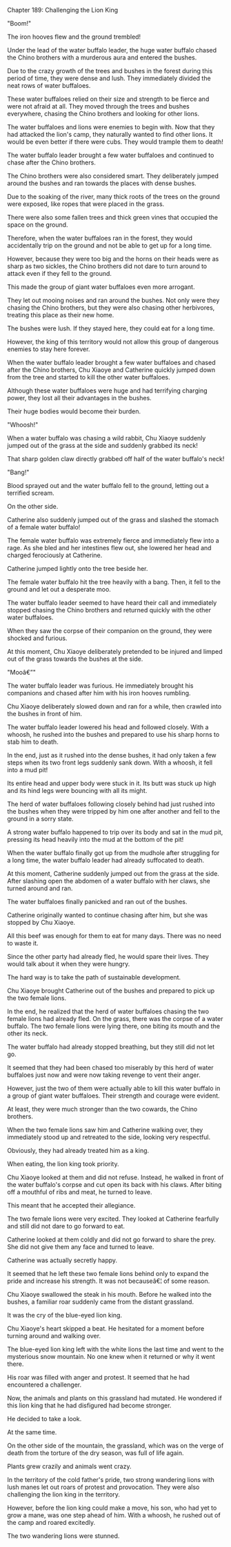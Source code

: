 Chapter 189: Challenging the Lion King

"Boom\!"

The iron hooves flew and the ground trembled\!

Under the lead of the water buffalo leader, the huge water buffalo chased the Chino brothers with a murderous aura and entered the bushes.

Due to the crazy growth of the trees and bushes in the forest during this period of time, they were dense and lush. They immediately divided the neat rows of water buffaloes.

These water buffaloes relied on their size and strength to be fierce and were not afraid at all. They moved through the trees and bushes everywhere, chasing the Chino brothers and looking for other lions.

The water buffaloes and lions were enemies to begin with. Now that they had attacked the lion's camp, they naturally wanted to find other lions. It would be even better if there were cubs. They would trample them to death\!

The water buffalo leader brought a few water buffaloes and continued to chase after the Chino brothers.

The Chino brothers were also considered smart. They deliberately jumped around the bushes and ran towards the places with dense bushes.

Due to the soaking of the river, many thick roots of the trees on the ground were exposed, like ropes that were placed in the grass.

There were also some fallen trees and thick green vines that occupied the space on the ground.

Therefore, when the water buffaloes ran in the forest, they would accidentally trip on the ground and not be able to get up for a long time.

However, because they were too big and the horns on their heads were as sharp as two sickles, the Chino brothers did not dare to turn around to attack even if they fell to the ground.

This made the group of giant water buffaloes even more arrogant.

They let out mooing noises and ran around the bushes. Not only were they chasing the Chino brothers, but they were also chasing other herbivores, treating this place as their new home.

The bushes were lush. If they stayed here, they could eat for a long time.

However, the king of this territory would not allow this group of dangerous enemies to stay here forever.

When the water buffalo leader brought a few water buffaloes and chased after the Chino brothers, Chu Xiaoye and Catherine quickly jumped down from the tree and started to kill the other water buffaloes.

Although these water buffaloes were huge and had terrifying charging power, they lost all their advantages in the bushes.

Their huge bodies would become their burden.

"Whoosh\!"

When a water buffalo was chasing a wild rabbit, Chu Xiaoye suddenly jumped out of the grass at the side and suddenly grabbed its neck\!

That sharp golden claw directly grabbed off half of the water buffalo's neck\!

"Bang\!"

Blood sprayed out and the water buffalo fell to the ground, letting out a terrified scream.

On the other side.

Catherine also suddenly jumped out of the grass and slashed the stomach of a female water buffalo\!

The female water buffalo was extremely fierce and immediately flew into a rage. As she bled and her intestines flew out, she lowered her head and charged ferociously at Catherine.

Catherine jumped lightly onto the tree beside her.

The female water buffalo hit the tree heavily with a bang. Then, it fell to the ground and let out a desperate moo.

The water buffalo leader seemed to have heard their call and immediately stopped chasing the Chino brothers and returned quickly with the other water buffaloes.

When they saw the corpse of their companion on the ground, they were shocked and furious.

At this moment, Chu Xiaoye deliberately pretended to be injured and limped out of the grass towards the bushes at the side.

"Mooâ€”"

The water buffalo leader was furious. He immediately brought his companions and chased after him with his iron hooves rumbling.

Chu Xiaoye deliberately slowed down and ran for a while, then crawled into the bushes in front of him.

The water buffalo leader lowered his head and followed closely. With a whoosh, he rushed into the bushes and prepared to use his sharp horns to stab him to death.

In the end, just as it rushed into the dense bushes, it had only taken a few steps when its two front legs suddenly sank down. With a whoosh, it fell into a mud pit\!

Its entire head and upper body were stuck in it. Its butt was stuck up high and its hind legs were bouncing with all its might.

The herd of water buffaloes following closely behind had just rushed into the bushes when they were tripped by him one after another and fell to the ground in a sorry state.

A strong water buffalo happened to trip over its body and sat in the mud pit, pressing its head heavily into the mud at the bottom of the pit\!

When the water buffalo finally got up from the mudhole after struggling for a long time, the water buffalo leader had already suffocated to death.

At this moment, Catherine suddenly jumped out from the grass at the side. After slashing open the abdomen of a water buffalo with her claws, she turned around and ran.

The water buffaloes finally panicked and ran out of the bushes.

Catherine originally wanted to continue chasing after him, but she was stopped by Chu Xiaoye.

All this beef was enough for them to eat for many days. There was no need to waste it.

Since the other party had already fled, he would spare their lives. They would talk about it when they were hungry.

The hard way is to take the path of sustainable development.

Chu Xiaoye brought Catherine out of the bushes and prepared to pick up the two female lions.

In the end, he realized that the herd of water buffaloes chasing the two female lions had already fled. On the grass, there was the corpse of a water buffalo. The two female lions were lying there, one biting its mouth and the other its neck.

The water buffalo had already stopped breathing, but they still did not let go.

It seemed that they had been chased too miserably by this herd of water buffaloes just now and were now taking revenge to vent their anger.

However, just the two of them were actually able to kill this water buffalo in a group of giant water buffaloes. Their strength and courage were evident.

At least, they were much stronger than the two cowards, the Chino brothers.

When the two female lions saw him and Catherine walking over, they immediately stood up and retreated to the side, looking very respectful.

Obviously, they had already treated him as a king.

When eating, the lion king took priority.

Chu Xiaoye looked at them and did not refuse. Instead, he walked in front of the water buffalo's corpse and cut open its back with his claws. After biting off a mouthful of ribs and meat, he turned to leave.

This meant that he accepted their allegiance.

The two female lions were very excited. They looked at Catherine fearfully and still did not dare to go forward to eat.

Catherine looked at them coldly and did not go forward to share the prey. She did not give them any face and turned to leave.

Catherine was actually secretly happy.

It seemed that he left these two female lions behind only to expand the pride and increase his strength. It was not becauseâ€¦ of some reason.

Chu Xiaoye swallowed the steak in his mouth. Before he walked into the bushes, a familiar roar suddenly came from the distant grassland.

It was the cry of the blue-eyed lion king.

Chu Xiaoye's heart skipped a beat. He hesitated for a moment before turning around and walking over.

The blue-eyed lion king left with the white lions the last time and went to the mysterious snow mountain. No one knew when it returned or why it went there.

His roar was filled with anger and protest. It seemed that he had encountered a challenger.

Now, the animals and plants on this grassland had mutated. He wondered if this lion king that he had disfigured had become stronger.

He decided to take a look.

At the same time.

On the other side of the mountain, the grassland, which was on the verge of death from the torture of the dry season, was full of life again.

Plants grew crazily and animals went crazy.

In the territory of the cold father's pride, two strong wandering lions with lush manes let out roars of protest and provocation. They were also challenging the lion king in the territory.

However, before the lion king could make a move, his son, who had yet to grow a mane, was one step ahead of him. With a whoosh, he rushed out of the camp and roared excitedly.

The two wandering lions were stunned.